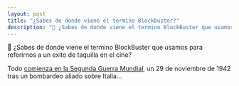```yaml
---
layout: post
title: "¿Sabes de donde viene el termino Blockbuster?"
description: "🎥 ¿Sabes de donde viene el termino BlockBuster que usamos para referirnos a un exito de taquilla en el cine?"
---
```


🎥 ¿Sabes de donde viene el termino BlockBuster que usamos para referirnos a un exito de taquilla en el cine?

Todo [comienza en la Segunda Guerra Mundial](https://es.gizmodo.com/por-que-llamamos-blockbuster-a-los-exitos-de-taquilla-e-1846787244), un 29 de noviembre de 1942 tras un bombardeo aliado sobre Italia…
